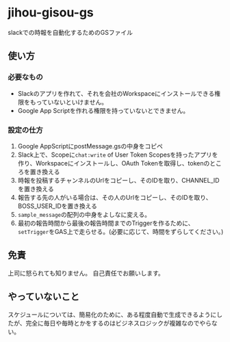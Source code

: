 # jihou-gisou-gs

slackでの時報を自動化するためのGSファイル

## 使い方

### 必要なもの

- Slackのアプリを作れて、それを会社のWorkspaceにインストールできる権限をもっていないといけません。
- Google App Scriptを作れる権限を持っていないとできません。

### 設定の仕方

1. Google AppScriptにpostMessage.gsの中身をコピペ
2. Slack上で、Scopeに`chat:write` of User Token Scopesを持ったアプリを作り、Workspaceにインストールし、OAuth Tokenを取得し、tokenのところを置き換える
3. 時報を投稿するチャンネルのUrlをコピーし、そのIDを取り、CHANNEL_IDを置き換える
4. 報告する先の人がいる場合は、その人のUrlをコピーし、そのIDを取り、BOSS_USER_IDを置き換える
5. `sample_message`の配列の中身をよしなに変える。
6. 最初の報告時間から最後の報告時間までのTriggerを作るために、`setTrigger`をGAS上で走らせる。(必要に応じて、時間をずらしてください。)


## 免責

上司に怒られても知りません。
自己責任でお願いします。


## やっていないこと

スケジュールについては、簡易化のために、ある程度自動で生成できるようにしたが、完全に毎日や毎時とかをするのはビジネスロジックが複雑なのでやらない。
